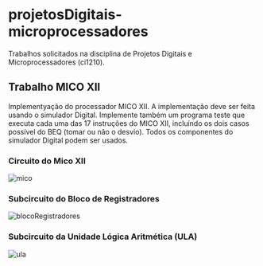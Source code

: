 # projetosDigitais-microprocessadores
Trabalhos solicitados na disciplina de Projetos Digitais e Microprocessadores (ci1210).

## Trabalho MICO XII
Implementyação do processador MICO XII. A implementação deve ser feita usando o simulador Digital. Implemente também um programa teste que executa cada uma das 17 instruções do MICO XII, incluindo os dois casos possível do BEQ (tomar ou não o desvio).
Todos os componentes do simulador Digital podem ser usados.

### Circuito do Mico XII
![mico](https://github.com/JulianaZambon/projetosDigitais-microprocessadores/assets/64793722/f6db1ead-1156-45ac-8b06-59c25fe0959e)

### Subcircuito do Bloco de Registradores

![blocoRegistradores](https://github.com/JulianaZambon/projetosDigitais-microprocessadores/assets/64793722/7c3465b9-259f-4ce6-8a1b-31bcc3ca5d46)

### Subcircuito da Unidade Lógica Aritmética (ULA)

![ula](https://github.com/JulianaZambon/projetosDigitais-microprocessadores/assets/64793722/16f3fa04-40a9-4009-82f5-24c34d2ad4cf)
